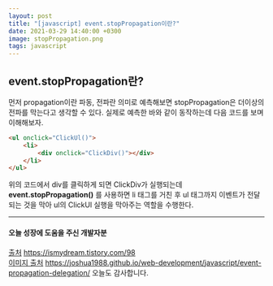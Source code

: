 ```yaml
---
layout: post
title: "[javascript] event.stopPropagation이란?"
date: 2021-03-29 14:40:00 +0300
image: stopPropagation.png
tags: javascript
---
```


## event.stopPropagation란?  

먼저 propagation이란 파동, 전파란 의미로 예측해보면 stopPropagation은 더이상의 전파를 막는다고 생각할 수 있다. 실제로 예측한 바와 같이 동작하는데 다음 코드를 보며 이해해보자.  

~~~html
<ul onclick="ClickUl()">
    <li>
        <div onclick="ClickDiv()"></div>
    </li>
</ul>
~~~

위의 코드에서 div를 클릭하게 되면 ClickDiv가 실행되는데 __event.stopPropagation()__ 를 사용하면 li 태그를 거친 후 ul 태그까지 이벤트가 전달되는 것을 막아 ul의 ClickUl 실행을 막아주는 역할을 수행한다.  

***

#### 오늘 성장에 도움을 주신 개발자분  

[출처](https://ismydream.tistory.com/98) https://ismydream.tistory.com/98   
[이미지 출처](https://joshua1988.github.io/web-development/javascript/event-propagation-delegation/) https://joshua1988.github.io/web-development/javascript/event-propagation-delegation/
오늘도 감사합니다.  
